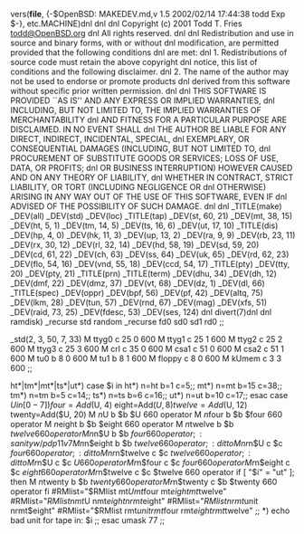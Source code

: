 vers(__file__,
	{-$OpenBSD: MAKEDEV.md,v 1.5 2002/02/14 17:44:38 todd Exp $-},
etc.MACHINE)dnl
dnl
dnl Copyright (c) 2001 Todd T. Fries <todd@OpenBSD.org>
dnl All rights reserved.
dnl
dnl Redistribution and use in source and binary forms, with or without
dnl modification, are permitted provided that the following conditions
dnl are met:
dnl 1. Redistributions of source code must retain the above copyright
dnl    notice, this list of conditions and the following disclaimer.
dnl 2. The name of the author may not be used to endorse or promote products
dnl    derived from this software without specific prior written permission.
dnl
dnl THIS SOFTWARE IS PROVIDED ``AS IS'' AND ANY EXPRESS OR IMPLIED WARRANTIES,
dnl INCLUDING, BUT NOT LIMITED TO, THE IMPLIED WARRANTIES OF MERCHANTABILITY
dnl AND FITNESS FOR A PARTICULAR PURPOSE ARE DISCLAIMED.  IN NO EVENT SHALL
dnl THE AUTHOR BE LIABLE FOR ANY DIRECT, INDIRECT, INCIDENTAL, SPECIAL,
dnl EXEMPLARY, OR CONSEQUENTIAL DAMAGES (INCLUDING, BUT NOT LIMITED TO,
dnl PROCUREMENT OF SUBSTITUTE GOODS OR SERVICES; LOSS OF USE, DATA, OR PROFITS;
dnl OR BUSINESS INTERRUPTION) HOWEVER CAUSED AND ON ANY THEORY OF LIABILITY,
dnl WHETHER IN CONTRACT, STRICT LIABILITY, OR TORT (INCLUDING NEGLIGENCE OR
dnl OTHERWISE) ARISING IN ANY WAY OUT OF THE USE OF THIS SOFTWARE, EVEN IF
dnl ADVISED OF THE POSSIBILITY OF SUCH DAMAGE.
dnl
dnl
_TITLE(make)
_DEV(all)
_DEV(std)
_DEV(loc)
_TITLE(tap)
_DEV(st, 60, 21)
_DEV(mt, 38, 15)
_DEV(ht, 5, 1)
_DEV(tm, 14, 5)
_DEV(ts, 16, 6)
_DEV(ut, 17, 10)
_TITLE(dis)
_DEV(hp, 4, 0)
_DEV(hk, 11, 3)
_DEV(up, 13, 2)
_DEV(ra, 9, 9)
_DEV(rb, 23, 11)
_DEV(rx, 30, 12)
_DEV(rl, 32, 14)
_DEV(hd, 58, 19)
_DEV(sd, 59, 20)
_DEV(cd, 61, 22)
_DEV(ch, 63)
_DEV(ss, 64)
_DEV(uk, 65)
_DEV(rd, 62, 23)
_DEV(flo, 54, 16)
_DEV(vnd, 55, 18)
_DEV(ccd, 54, 17)
_TITLE(pty)
_DEV(tty, 20)
_DEV(pty, 21)
_TITLE(prn)
_TITLE(term)
_DEV(dhu, 34)
_DEV(dh, 12)
_DEV(dmf, 22)
_DEV(dmz, 37)
_DEV(vt, 68)
_DEV(dz, 1)
_DEV(dl, 66)
_TITLE(spec)
_DEV(oppr)
_DEV(bpf, 56)
_DEV(pf, 42)
_DEV(altq, 75)
_DEV(lkm, 28)
_DEV(tun, 57)
_DEV(rnd, 67)
_DEV(mag)
_DEV(xfs, 51)
_DEV(raid, 73, 25)
_DEV(fdesc, 53)
_DEV(ses, 124)
dnl
divert(7)dnl
dnl
ramdisk)
	_recurse std random
	_recurse fd0 sd0 sd1 rd0
	;;

_std(2, 3, 50, 7, 33)
	M ttyg0		c 25 0 600
	M ttyg1		c 25 1 600
	M ttyg2		c 25 2 600
	M ttyg3		c 25 3 600
	M crl		c 35 0 600
	M csa1		c 51 0 600
	M csa2		c 51 1 600
	M tu0		b 8 0 600
	M tu1		b 8 1 600
	M floppy	c 8 0 600
	M kUmem		c 3 3 600
	;;

ht*|tm*|mt*|ts*|ut*)
	case $i in
	ht*) n=ht b=1 c=5;;
	mt*) n=mt b=15 c=38;;
	tm*) n=tm b=5 c=14;;
	ts*) n=ts b=6 c=16;;
	ut*) n=ut b=10 c=17;;
	esac
	case $U in
	[0-7])
		four=Add($U, 4)
		eight=Add($U, 8)
		twelve=Add($U, 12)
		twenty=Add($U, 20)
		M $n$U		b $b $U	660 operator
		M $n$four	b $b $four	660 operator
		M $n$eight	b $b $eight	660 operator
		M $n$twelve	b $b $twelve	660 operator
		M n$n$U		b $b $four	660 operator;: sanity w/pdp11 v7
		M n$n$eight	b $b $twelve	660 operator;: ditto
		M nr$n$U	c $c $four	660 operator;: ditto
		M nr$n$twelve	c $c $twelve	660 operator;: ditto
		M r$n$U		c $c $U		660 operator
		M r$n$four	c $c $four	660 operator
		M r$n$eight	c $c $eight	660 operator
		M r$n$twelve	c $c $twelve	660 operator
		if [ "$i" = "ut" ];
		then
			M $n$twenty	b $b $twenty 660 operator
			M r$n$twenty	c $b $twenty 660 operator
		fi
		#RMlist="$RMlist mt$U mt$four mt$eight mt$twelve"
		#RMlist="$RMlist nmt$U nmt$eight nrmt$eight"
		#RMlist="$RMlist nrmt$unit nrmt$eight"
		#RMlist="$RMlist rmt$unit rmt$four rmt$eight rmt$twelve"
		;;
	*)
		echo bad unit for tape in: $i
		;;
	esac
	umask 77
	;;
